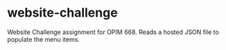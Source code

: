 # website-challenge
Website Challenge assignment for OPIM 668. Reads a hosted JSON file to populate the menu items.
